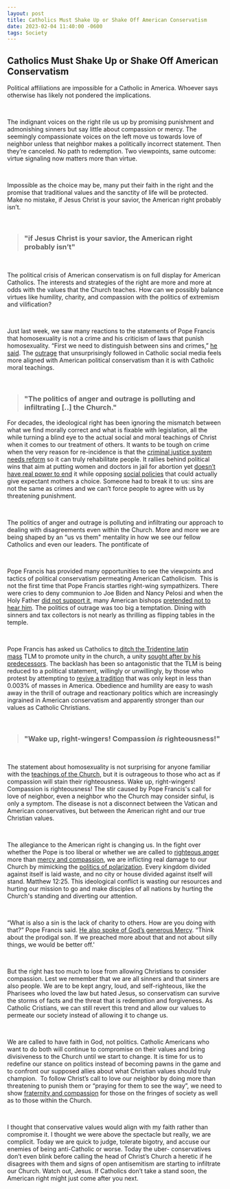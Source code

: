 ```yaml
---
layout: post
title: Catholics Must Shake Up or Shake Off American Conservatism
date: 2023-02-04 11:40:00 -0600
tags: Society
---
```



## Catholics Must Shake Up or Shake Off American Conservatism

Political affiliations are impossible for a Catholic in America. Whoever says otherwise has likely
not pondered the implications. 

<br>

The indignant voices on the right rile us up by promising punishment and admonishing sinners
but say little about compassion or mercy. The seemingly compassionate voices on the left move
us towards love of neighbor unless that neighbor makes a politically incorrect statement. Then
they’re canceled. No path to redemption. Two viewpoints, same outcome: virtue signaling now
matters more than virtue. 

<br>

Impossible as the choice may be, many put their faith in the right and the promise that
traditional values and the sanctity of life will be protected. Make no mistake, if Jesus Christ is
your savior, the American right probably isn’t. 

<br>

> ### "if Jesus Christ is your savior, the American right probably isn’t"

<br>

The political crisis of American conservatism is on full display for American Catholics. The
interests and strategies of the right are more and more at odds with the values that the Church
teaches. How can we possibly balance virtues like humility, charity, and compassion with the
politics of extremism and vilification?

<br>

Just last week, we saw many reactions to the statements of Pope Francis that homosexuality is
not a crime and his criticism of laws that punish homosexuality. “First we need to distinguish
between sins and crimes,” [he said](https://www.youtube.com/watch?v=J_fwQjrGdS0). The [outrage](https://www.newsweek.com/pope-francis-condemning-gay-marriage-restrictions-highlights-catholic-civil-war-1776606) that unsurprisingly followed in Catholic social
media feels more aligned with American political conservatism than it is with Catholic moral
teachings.

<br>

> ### "The politics of anger and outrage is polluting and infiltrating [..] the Church."

For decades, the ideological right has been ignoring the mismatch between what we find
morally correct and what is fixable with legislation, all the while turning a blind eye to the
actual social and moral teachings of Christ when it comes to our treatment of others. It wants
to be tough on crime when the very reason for re-incidence is that the [criminal justice system
needs reform](https://www.theguardian.com/us-news/2018/aug/05/the-conservative-case-for-criminal-justice-reform) so it can truly rehabilitate people. It rallies behind political wins that aim at
putting women and doctors in jail for abortion yet [doesn’t have real power to end](https://www.usnews.com/news/best-states/articles/a-guide-to-abortion-laws-by-state) it while
opposing [social policies](https://www.theatlantic.com/family/archive/2019/07/family-leave-conservatives/594838/) that could actually give expectant mothers a choice. Someone had to
break it to us: sins are not the same as crimes and we can’t force people to agree with us by
threatening punishment. 

<br>

The politics of anger and outrage is polluting and infiltrating our approach to dealing with
disagreements even within the Church. More and more we are being shaped by an “us vs
them&quot; mentality in how we see our fellow Catholics and even our leaders. The pontificate of

<br>

Pope Francis has provided many opportunities to see the viewpoints and tactics of political
conservatism permeating American Catholicism. 
This is not the first time that Pope Francis startles right-wing sympathizers. There were cries to
deny communion to Joe Biden and Nancy Pelosi and when the Holy Father [did not support it](https://www.nytimes.com/2021/06/14/world/europe/biden-vatican-communion-abortion.html),
many American bishops [pretended not to hear him](https://www.newyorker.com/news/daily-comment/the-catholic-bishops-brawl-over-denying-joe-biden-communion). The politics of outrage was too big a
temptation. Dining with sinners and tax collectors is not nearly as thrilling as flipping tables in
the temple. 

<br>

Pope Francis has asked us Catholics to [ditch the Tridentine latin mass](https://www.nytimes.com/2021/07/16/world/europe/pope-francis-old-latin-mass.html) TLM to promote unity in
the church, a unity [sought after by his predecessors](https://www.nytimes.com/1984/06/18/world/john-paul-stresses-priestly-obedience.html). The backlash has been so antagonistic that
the TLM is being reduced to a political statement, willingly or unwillingly, by those who protest by attempting to [revive
a tradition](https://www.nytimes.com/2022/11/15/us/latin-mass-revival.html) that was only kept in less than 0.003% of masses in America. Obedience and humility
are easy to wash away in the thrill of outrage and reactionary politics which are increasingly
ingrained in American conservatism and apparently stronger than our values as Catholic
Christians. 

<br>

> ### "Wake up, right-wingers! Compassion _is_ righteousness!"

<br>

The statement about homosexuality is not surprising for anyone familiar with the [teachings of
the Church](https://www.usccb.org/sites/default/files/flipbooks/catechism/568/), but it is outrageous to those who act as if compassion will stain their righteousness. Wake up, right-wingers! Compassion is righteousness! The stir caused by Pope Francis's call for
love of neighbor, even a neighbor who the Church may consider sinful, is only a symptom. The
disease is not a disconnect between the Vatican and American conservatives, but between the
American right and our true Christian values.

<br>

The allegiance to the American right is changing us. In the fight over whether the Pope is too
liberal or whether we are called to [righteous anger](https://www.thegospelcoalition.org/article/anger-is-a-calling/?amp) more than [mercy and compassion](https://www.forcey.org/media/blog/the-role-of-righteous-anger-in-christians/), we are
inflicting real damage to our Church by mimicking the [politics of polarization](https://www.simonandschuster.com/books/Why-Were-Polarized/Ezra-Klein/9781476700366). Every kingdom
divided against itself is laid waste, and no city or house divided against itself will stand.
Matthew 12:25. This ideological conflict is wasting our resources and hurting our mission to go
and make disciples of all nations by hurting the Church&#39;s standing and diverting our attention. 

<br>

“What is also a sin is the lack of charity to others. How are you doing with that?” Pope Francis
said. [He also spoke of God’s generous Mercy](https://www.youtube.com/live/TtIkOs7pHlE?feature=share&t=2526). “Think about the prodigal son. If we preached
more about that and not about silly things, we would be better off.'

<br>


But the right has too much to lose from allowing Christians to consider compassion. Lest we
remember that we are all sinners and that sinners are also people. We are to be kept angry,
loud, and self-righteous, like the Pharisees who loved the law but hated Jesus, so conservatism
can survive the storms of facts and the threat that is redemption and forgiveness. As Catholic
Cristians, we can still revert this trend and allow our values to permeate our society instead of
allowing it to change us.

<br>

We are called to have faith in God, not politics. Catholic Americans who want to do both will
continue to compromise on their values and bring divisiveness to the Church until we start to 
change. It is time for us to redefine our stance on politics instead of becoming pawns in the
game and to confront our supposed allies about what Christian values should truly champion. 
To follow Christ’s call to love our neighbor by doing more than threatening to punish them or
“praying for them to see the way”, we need to show [fraternity and compassion](https://www.vatican.va/content/francesco/en/encyclicals/documents/papa-francesco_20201003_enciclica-fratelli-tutti.html) for those on the
fringes of society as well as to those within the Church.

<br>

I thought that conservative values would align with my faith rather than compromise it. I
thought we were above the spectacle but really, we are complicit. Today we are quick to judge,
tolerate bigotry, and accuse our enemies of being anti-Catholic or worse. Today the uber-
conservatives don’t even blink before calling the head of Christ’s Church a heretic if he
disagrees with them and signs of open antisemitism are starting to infiltrate our Church. Watch
out, Jesus. If Catholics don’t take a stand soon, the American right might just come after you
next.
